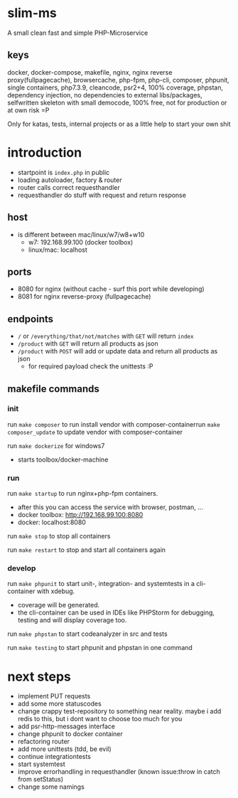 # slim-ms
A small clean fast and simple PHP-Microservice

## keys
docker, docker-compose, makefile, nginx, nginx reverse proxy(fullpagecache), browsercache, php-fpm, php-cli, composer, phpunit, single containers, 
php7.3.9, cleancode, psr2+4, 100% coverage, phpstan, dependency injection, no dependencies to external libs/packages, 
selfwritten skeleton with small democode, 100% free, not for production or at own risk =P

Only for katas, tests, internal projects or as a little help to start your own shit

# introduction

- startpoint is `index.php` in public
- loading autoloader, factory & router
- router calls correct requesthandler
- requesthandler do stuff with request and return response 

## host
- is different between mac/linux/w7/w8+w10
  - w7: 192.168.99.100 (docker toolbox)
  - linux/mac: localhost
   
## ports
- 8080 for nginx (without cache - surf this port while developing)
- 8081 for nginx reverse-proxy (fullpagecache)

## endpoints
- `/` or `/everything/that/not/matches` with `GET` will return `index` 
- `/product` with `GET` will return all products as json 
- `/product` with `POST` will add or update data and return all products as json
  - for required payload check the unittests :P 
  
## makefile commands

### init

run `make composer` to run install vendor with composer-containerrun `make composer_update` to  update vendor with composer-container

run `make dockerize` for windows7 
- starts toolbox/docker-machine

### run
run `make startup` to run nginx+php-fpm containers.
- after this you can access the service with browser, postman, ...
- docker toolbox: http://192.168.99.100:8080
- docker: localhost:8080

run `make stop` to stop all containers

run `make restart` to stop and start all containers again

### develop

run `make phpunit` to start unit-, integration- and systemtests in a cli-container with xdebug. 
- coverage will be generated.
- the cli-container can be used in IDEs like PHPStorm for debugging, testing and will display coverage too.

run `make phpstan` to start codeanalyzer in src and tests

run `make testing` to start phpunit and phpstan in one command


# next steps
- implement PUT requests 
- add some more statuscodes
- change crappy test-repository to something near reality. maybe i add redis to this, but i dont want to choose too much for you
- add psr-http-messages interface  
- change phpunit to docker container
- refactoring router
- add more unittests (tdd, be evil)
- continue integrationtests
- start systemtest
- improve errorhandling in requesthandler (known issue:throw in catch from setStatus)
- change some namings
